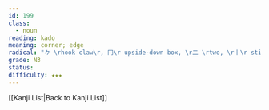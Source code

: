 ```yaml
---
id: 199
class:
  - noun
reading: kado
meaning: corner; edge
radical: "𠂊 \rhook claw\r, 冂\r upside-down box, \r二 \rtwo, \r丨\r stick"
grade: N3
status:
difficulty: ★★★
---
```

[[Kanji List|Back to Kanji List]]